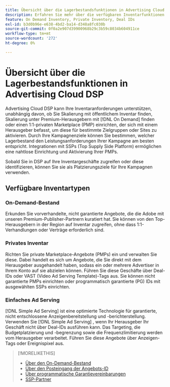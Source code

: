 ```yaml
---
title: Übersicht über die Lagerbestandsfunktionen in Advertising Cloud DSP
description: Erfahren Sie mehr über die verfügbaren Inventarfunktionen.
feature: On Demand Inventory, Private Inventory, Deal IDs
exl-id: b3d0b96e-e638-4bd2-ba14-d348a8fc030b
source-git-commit: 0f0a2e907d39900968b29c3b59c8034b604911ce
workflow-type: tm+mt
source-wordcount: '272'
ht-degree: 0%

---
```


# Übersicht über die Lagerbestandsfunktionen in Advertising Cloud DSP

Advertising Cloud DSP kann Ihre Inventaranforderungen unterstützen, unabhängig davon, ob Sie Skalierung mit öffentlichem Inventar finden, Skalierung unter Premium-Herausgebern mit [!DNL On Demand] finden oder einen 1:1-privaten Marketplace (PMP) einrichten, der sich mit einem Herausgeber befasst, um diese für bestimmte Zielgruppen oder Sites zu aktivieren. Durch Ihre Kampagnenziele können Sie bestimmen, welcher Lagerbestand den Leistungsanforderungen Ihrer Kampagne am besten entspricht. Integrationen mit SSPs (Top Supply Side Platform) ermöglichen eine nahtlose Einrichtung und Aktivierung Ihrer PMPs.

Sobald Sie in DSP auf Ihre Inventargeschäfte zugreifen oder diese identifizieren, können Sie sie als Platzierungsziele für Ihre Kampagnen verwenden.

## Verfügbare Inventartypen

### On-Demand-Bestand

Erkunden Sie vorverhandelte, nicht garantierte Angebote, die die Adobe mit unseren Premium-Publisher-Partnern kuratiert hat. Sie können von den Top-Herausgebern in der Region auf Inventar zugreifen, ohne dass 1:1-Verhandlungen oder Verträge erforderlich sind.

### Privates Inventar

Richten Sie private Marketplace-Angebote (PMPs) ein und verwalten Sie diese. Dabei handelt es sich um Angebote, die Sie direkt mit dem Herausgeber ausgehandelt haben, sodass ein oder mehrere Advertiser in Ihrem Konto auf sie abzielen können. Führen Sie diese Geschäfte über Deal-IDs oder VAST (Video Ad Serving Template)-Tags aus. Sie können nicht garantierte PMPs einrichten oder programmatisch garantierte (PG) IDs mit ausgewählten SSPs einrichten.

### Einfaches Ad Serving

[!DNL Simple Ad Serving] ist eine optimierte Technologie für garantierte, nicht entschlossene Anzeigenbereitstellung und -berichterstellung. Verwenden Sie [!DNL Simple Ad Serving] , wenn Ihr Herausgeber Ihr Geschäft nicht über Deal-IDs ausführen kann. Das Targeting, die Budgetplatzierung und -begrenzung sowie die Frequenzlimitierung werden vom Herausgeber verarbeitet. Führen Sie diese Angebote über Anzeigen-Tags oder Ereignispixel aus.

>[!MORELIKETHIS]
>
>* [Über den On-Demand-Bestand](on-demand-inventory-about.md)
>* [Über den Posteingang der Angebots-ID](deal-id-inbox-about.md)
>* [Über programmatische Garantievereinbarungen](programmatic-guaranteed-about.md)
>* [SSP-Partner](ssp-partners.md)

<!-- >* [About Private Inventory](private-inventory-about.md) -->
